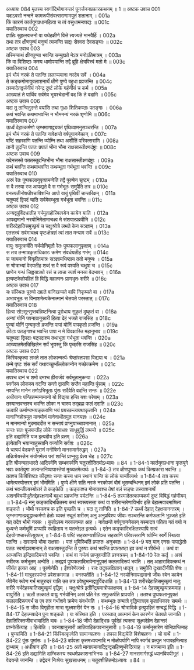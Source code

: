 अध्यायः 084
मृतस्य स्वर्गादिभोगानन्तरं पुनर्जननप्रकारकथनम् ॥ 1 ॥
अष्टक उवाच 	001  
यदाऽवसो नन्दने कामरूपीसंवत्सराणामयुतं शतानाम् ।	001a  
किं कारणं कार्तयुगप्रधानहित्वा च त्वं वसुधामन्वपद्यः ॥	001c  
ययातिरुवाच 	002  
ज्ञातिः सुहृत्स्वजनो वा यथेहक्षीणे वित्ते त्यज्यते मानवैर्हि ।	002a  
तथा तत्र क्षीणपुण्यं मनुष्यं त्यजन्ति सद्यः सेश्वरा देवसङ्घाः ॥	002c  
अष्टक उवाच 	003  
तस्मिन्कथं क्षीणपुण्या भवन्ति सम्मुह्यते मेऽत्र मनोऽतिमात्रम् ।	003a  
किं वा विशिष्टाः कस्य धामोपयान्ति तद्वै ब्रूहि क्षेत्रवित्त्वं मतो मे ॥	003c  
ययातिरुवाच 	004  
इमं भौमं नरकं ते पतन्ति ललाप्यमाना नरदेव सर्वे ।	004a  
ते कङ्कगोमायुबलाशनार्थे क्षीणे पुण्ये बहुधा प्रव्रजन्ति ॥	004c  
तस्मादेतद्वर्जनीयं नरेन्द्र दुष्टं लोके गर्हणीयं च कर्म ।	005a  
आख्यातं ते पार्थिव सर्वमेव भूयश्चेदानीं वद किं ते वदामि ॥	005c  
अष्टक उवाच 	006  
यदा तु तान्वितुदन्ते वयांसि तथा गृध्राः शितिकण्ठाः पतङ्गाः ।	006a  
कथं भवन्ति कथमाभवन्ति न भौममन्यं नरकं शृणोमि ॥	006c  
ययातिरुवाच 	007  
ऊर्ध्वं देहात्कर्मणो जृम्भमाणाद्व्यक्तं पृथिव्यामनुसञ्चरन्ति ।	007a  
इमं भौमं नरकं ते पतन्ति नावेक्षन्ते वर्षपूगाननेकान् ॥	007c  
षष्टिं सहस्राणि पतन्ति व्योम्नि तथा अशीतिं परिवत्सराणि ।	008a  
तान्वै तुदन्ति पततः प्रपातं भीमा भौमा राक्षसास्तीक्ष्णदंष्ट्राः ॥	008c  
अष्टक उवाच 	009  
यदेनसस्ते पततस्तुदन्तिभीमा भौमा राक्षसास्तीक्ष्णदंष्ट्राः ।	009a  
कथं भवन्ति कथमाभवन्ति कथम्भूता गर्भभूता भवन्ति ॥	009c  
ययातिरुवाच 	010  
अस्रं रेतः पुष्पफलानुपृक्तमन्वेति तद्वै पुरुषेण सृष्टम् ।	010a  
स वै तस्या रज आपद्यते वै स गर्भभूतः समुपैति तत्र ॥	010c  
वनस्पतीनोषधीश्चाविशन्ति आपो वायुं पृथिवीं चान्तरिक्षम् ।	011a  
चतुष्पदं द्विपदं चाति सर्वमेवम्भूता गर्भभूता भवन्ति ॥	011c  
अष्टक उवाच 	012  
अन्यद्वपुर्विदधातीह गर्भमुताहोस्वित्स्वेन कायेन याति ।	012a  
आपद्यमानो नरयोनिमेतामाचक्ष्व मे संशयात्प्रब्रवीमि ॥	012c  
शरीरदेहातिसमुच्छ्रयं च चक्षुःश्रोत्रे लभते केन सञ्ज्ञाम् ।	013a  
एतत्तत्त्वं सर्वमाचक्ष्व पृष्टःक्षेत्रज्ञं त्वां तात मन्याम सर्वे ॥	013c  
ययातिरुवाच 	014  
वायुः समुत्कर्षति गर्भयोनिमृतौ रेतः पुष्पफलानुपृक्तम् ।	014a  
स तत्र तन्मात्रकृताधिकारः क्रमेण संवर्धयतीह गर्भम् ॥	014c  
स जायमानो विगृहीतमात्रः सञ्ज्ञामधिष्ठाय ततो मनुष्यः ।	015a  
स श्रोत्राभ्यां वेदयतीह शब्दं स वै रूपं पश्यति चक्षुषा च ॥	015c  
घ्राणेन गन्धं जिह्वयाऽथो रसं च त्वचा स्पर्शं मनसा वेदभावम् ।	016a  
इत्यष्टकेहोपहितं हि विद्धि महात्मनः प्राणभृतः शरीरे ॥	016c  
अष्टक उवाच 	017  
यः संस्थितः पुरुषो दह्यते वानिखन्यते वापि निकृष्यते वा ।	017a  
अभावभूतः स विनाशमेत्यकेनात्मानं चेतयते परस्तात् ॥	017c  
ययातिरुवाच 	018  
हित्वा सोऽसून्सुप्तवन्निष्टनित्वा पुरोधाय सुकृतं दुष्कृतं वा ।	018a  
अन्यां योनिं पवनाग्रानुसारी हित्वा देहं भजते राजसिंह ॥	018c  
पुण्यां योनिं पुण्यकृतो व्रजन्ति पापां योनिं पापकृतो व्रजन्ति ।	019a  
कीटाः पतङ्गाश्च भवन्ति पापा न मे विवक्षास्ति महानुभाव ॥	019c  
चतुष्पदा द्विपदाः षट्पदाश्च तथाभूता गर्भभूता भवन्ति ।	020a  
आख्यातमेतन्निखिलेन सर्वं भूयस्तु किं पृच्छसि राजसिंह ॥	020c  
अष्टक उवाच 	021  
किंस्वित्कृत्वा लभते तात लोकान्मर्त्यः श्रेष्ठांस्तपसा विद्यया च ।	021a  
तन्मे पृष्टः शंस सर्वं यथावच्छुभाँल्लोकान्येन गच्छेत्क्रमेण ॥	021c  
ययातिरुवाच 	022  
तपश्च दानं च शमो दमश्च ह्रीरार्जवं सर्वभूतानुकम्पा ।	022a  
स्वर्गस्य लोकस्य वदन्ति सन्तो द्वाराणि सप्तैव महान्ति पुंसाम् ।	022c  
नश्यन्ति मानेन तमोऽभिभूताः पुंसः सदैवेति वदन्ति सन्तः ॥	022e  
अधीयानः पण्डितम्मन्यमानो यो विद्यया हन्ति यशः परेषाम् ।	023a  
तस्यान्तवन्तश्च भवन्ति लोका न चास्य तद्ब्रह्म फलं ददाति ॥	023c  
चत्वारि कर्माण्यभयङ्कराणि भयं प्रयच्छन्त्ययथाकृतानि ।	024a  
मानाग्निहोत्रमुत मानमौनं मानेनाधीतमुत मानयज्ञः ॥	024c  
न मानमान्यो मुदमाददीत न सन्तापं प्राप्नुयाच्चावमानात् ।	025a  
सन्तः सतः पूजयन्तीह लोके नासाधवः साधुबुद्धिं लभन्ते ॥	025c  
इति दद्यामिति यज इत्यदीय इति व्रतम् ।	026a  
इत्येतानि भयान्याहुस्तानि वर्ज्यानि सर्वशः ॥	026c  
ये चाश्रयं वेदयन्ते पुराणं मनीषिणो मानसमार्गरुद्धम् ।	027a  
तन्निःश्रेयस्तेन संयोगमेत्य परां शान्तिं प्राप्नुयुः प्रेत्य चेह ॥	027c  
इति श्रीमन्महाभारते आदिपर्वणि सम्भवपर्वणि चतुरशीतितमोऽध्यायः ॥ 84 ॥
1-84-1 कार्तयुगप्रधाना कृतयुगे भवाः कार्तयुगा अत्यन्तनिष्पापास्तेषां मुख्यतमेत्यर्थः ॥ 1-84-3 तत्र क्षीणपुण्याः कथं किम्प्रकारा भवन्ति । ततश्च किंविशिष्टाः कीदृशाः सन्तः कस्य धाम स्थानं यान्ति कं लोकं यान्तीत्यर्थः ॥ 
1-84-4 तत्र कस्य धामेत्यस्योत्तरम् इमं भौममिति । पुण्ये क्षीणे सति नरकं नरकोपमं बौमं भूसम्बन्धिनम् इमं लोकं प्रति पतन्ति । कथं भवन्तीत्यस्योत्तरं ते कङ्केति । कङ्काश्च गोमायवश्च तेषां बलं सङ्घः तस्याशनार्थे अशनविषयीभूतैतद्देहरक्षणार्थे बहुधा प्रव्रजन्ति पर्यटन्ति ॥ 
1-84-5 तस्मादेतत्काम्यकर्म दुष्टं विषिद्धं गर्हणीयम् ॥
 1-84-6 ननु कङ्कादिभक्षितस्य कथं स्वरूपसत्ता कथं वा शरीरान्तरेणाविर्भाव इति देहात्मवादमाश्रित्य शङ्कते । भौमो नरकश्च क इति पृच्छति च । यदा तु तानिति ॥
 1-84-7 ऊर्ध्वं देहात् देहक्षयानन्तरम् । जृम्भमाणात्प्रबुद्धात्कर्मणो हेतोः व्यक्तं स्थूलं शरीरम् अनु अनुप्रविश्य जीवाः सञ्चरन्ति कर्मफलानि भुञ्जते इति यत् तदेव भौमो नरकः । कुतोऽस्य नरकत्वमत आह । नावेक्षन्ते वर्षपूगाननेकान् यस्मादत्र पतिता गतं वयो न बुध्यन्ते कर्मभूमिं प्राप्यापि स्वहिताय न यतन्तेऽत इत्यर्थः । एतेन कङ्कादिभक्षितस्यापि सत्वं देहयोगश्चास्तीत्युक्तम् ॥ 
1-84-8 षष्टिं सहस्राण्यशीतिञ्च सहस्राणि परिवत्सराणि व्योम्नि स्वर्गे स्थित्वा पतन्ति । दारादयो भौमा राक्षसाः । पातं भूमिस्थितिं प्रपततः अनुभवतः ॥ 
1-84-9 यत् यान् एनसः पापाद्धेतोः पततः स्वर्गाह्यवमानान् ते राक्षसास्तुदन्ति ते पुरुषाः कथं भवन्ति प्रपातभ्रष्टा इव कथं न शीर्यन्ते । कथं वा आभवन्ति इन्द्रियादिमन्तो भवन्ति । कथं वा गर्भत्वं प्राप्नुवन्तीति प्रश्नत्रयम् ॥
 1-84-10 रेतः कर्तृ । अस्रं स्त्रीरजः कर्मभूतम् अन्वेति । तद्द्वयं पुष्पफलादिभावेनानुपृक्तं कललादिरूपं भवति । तत् आहारादिवत्कथं न जीर्यत इत्यत आह । पुरुषेणेति । ईश्वरेणेत्यर्थः । रजः तदुपलक्षितान् धातून् । समुपैति दुःखादीनीति शेषः ॥ 
1-84-11 मात्रुदरपर्यन्तं प्रवेशक्रममाह । वनस्पतीति ॥ 
1-84-12 नरयोनिमापद्यमानो जीवः स्वेन कायेन जैवेनैव रूपेण गर्भं मातुरुदरं याति उत तत्र प्रवेष्टुमन्यद्वपुर्विदधाति ॥ 
1-84-13 शरीरदेहातिसमुच्छ्रयं मातुः शरीरे गर्भदेहस्यातिसमुच्छ्रयं वृद्धिम् । चक्षुःश्रोत्रे इतीन्द्रियमात्रोपलक्षणम् ॥ 
1-84-14 देहसमुच्छ्रयक्रममाह । वायुरिति । ऋतौ तत्काले वायुः गर्भयोनिम् अस्रं प्रति रेतः समुत्कर्षति प्रापयति । ततश्च पुष्पफलानुपृक्तं कललादिरूपगर्भं स एव तत्र गर्भाशये क्रमेण संवर्धयति । कथम्भूतः तन्मात्रे वृद्धिमात्रएव कृताधिकारः समर्थः ॥ 
1-84-15 स जीवः विगृहीता मात्रा सूक्ष्मशरीरं येन सः ॥ 
1-84-16 श्रोत्रादिकं इत्युपहितं सम्बद्धं विद्धि ॥ 
1-84-17 देहात्मवादेन पुनः शङ्कते । यः संस्थित इति । परस्तात् आत्मानं केन कारणेन चेतयते जानाति । देहातिरिक्तजीवाभावादिति बावः ॥ 
1-84-18 जीवो देहाद्भिन्नः पूर्वदेहं त्यक्त्वा सूक्ष्मदेहेन देहान्तरं प्राप्नोतीत्याह । हित्वेति । पवनाग्रानुसारी आतिवाहिकपवनानुसारी ॥ 
1-84-19 कर्मानुसारेण योनिप्राप्तिमाह । पुण्यामिति ॥
 1-84-21 किंस्वित्कृत्वेति सामान्यप्रश्नः । तपसा विद्ययेति विशेषप्रश्नः । चो वार्थे ॥ 1-84-22 पुंसः पुमांसः ॥ 
1-84-23 दर्पवता कृतमध्ययनादि न मोक्षोपयोगि नापि स्वर्गदं प्रत्युत भयावहमित्याह द्वाभ्याम् । अधीयान इति ॥
 1-84-25 अतो मानापमानादिद्वन्द्वसहिष्णुर्भवेदित्याह । न मानमान्य इति ॥ 1-84-26 इति दद्यामिति दाम्भिकस्य स्वधर्मप्रकाशनाभिनयः ॥ 
1-84-27 मानसमार्गरुद्धं ध्यानविषयीभूतं । वेदयन्ते जानन्ति । तद्वेदनं निःश्रेयः सुखसाधनम् ॥ चतुरशीतितमोऽध्यायः ॥ 84 ॥
